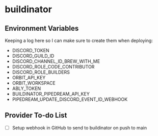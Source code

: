 # buildinator

## Environment Variables

Keeping a log here so I can make sure to create them when deploying:

- DISCORD_TOKEN
- DISCORD_GUILD_ID
- DISCORD_CHANNEL_ID_BREW_WITH_ME
- DISCORD_ROLE_CODE_CONTRIBUTOR
- DISCORD_ROLE_BUILDERS
- ORBIT_API_KEY
- ORBIT_WORKSPACE
- ABLY_TOKEN
- BUILDINATOR_PIPEDREAM_API_KEY
- PIPEDREAM_UPDATE_DISCORD_EVENT_ID_WEBHOOK

## Provider To-do List

- [ ] Setup webhook in GitHub to send to buildinator on push to main
